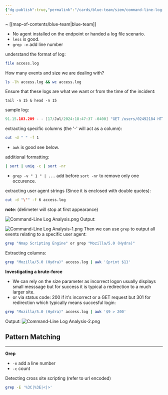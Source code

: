 ```yaml
---
{"dg-publish":true,"permalink":"/cards/blue-team/siem/command-line-log-analysis/"}
---
```


~ [[map-of-contents/blue-team\|blue-team]]

- No agent installed on the endpoint or handed a log file scenario.
- `less` is good.
- `grep -n` add line number

 understand the format of log:
```bash
file access.log
```

How many events and size we are dealing with?
```bash
ls -lh access.log && wc access.log
```

Ensure that these logs are what we want or from the time of the incident:
```
tail -n 15 & head -n 15
```

sample log:
```C
91.15.183.209 - - [17/Jul/2024:18:47:37 -0400] "GET /users/02492184 HTTP/1.1" 200 200 "-" "Mozilla/5.0 (Macintosh; Intel Mac OS X 10_15_7) AppleWebKit/537.36 (KHTML, like Gecko) Chrome/126.0.0.0 Safari/537.36"
```

extracting specific columns (the '-' will act as a column):
```bash
cut -d " " -f 1
```

- `awk` is good see below.

additional formatting:
```bash
| sort | uniq -c | sort -nr
```

- `grep -v " 1 " | ...` add before  `sort -nr` to remove only one occurence.

extracting user agent strings (Since it is enclosed with double quotes):
```bash
cut -d "\"" -f 6 access.log
```

**note**: (delimeter will stop at first appearance)

![Command-Line Log Analysis.png](/img/user/cards/blue-team/endpoint-security/images/Command-Line%20Log%20Analysis.png)
Output:

![Command-Line Log Analysis-1.png](/img/user/cards/blue-team/endpoint-security/images/Command-Line%20Log%20Analysis-1.png)
Then we can use `grep` to output all events relating to a specific user agent:

```bash
grep "Nmap Scripting Engine" or grep "Mozilla/5.0 (Hydra)"
```

Extracting columns:
```bash
grep "Mozilla/5.0 (Hydra)" access.log | awk '{print $1}'
```

**Investigating a brute-force**
- We can rely on the size parameter as incorrect logon usually displays small messsage but for success it is typical a redirection to a much larger site.
- or via status code: 200 if it's incorrect or a GET request but 301 for redirection which typically means succesful login:

```bash
grep "Mozilla/5.0 (Hydra)" access.log | awk '$9 > 200'
```

Output:
![Command-Line Log Analysis-2.png](/img/user/cards/blue-team/endpoint-security/images/Command-Line%20Log%20Analysis-2.png)
## Pattern Matching
---
**Grep**
- `-n` add a line number
- `-c` count

Detecting cross site scripting (refer to url encoded)
```bash
grep -E '%3C|%3E|<|>'
```

